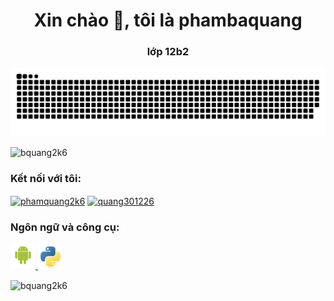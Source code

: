 <h1 align="center">Xin chào 👋, tôi là phambaquang</h1>
<h3 align="center">lớp 12b2</h3>


<picture>
  <source media="(prefers-color-scheme: dark)" srcset="https://raw.githubusercontent.com/platane/platane/output/github-contribution-grid-snake-dark.svg">
  <source media="(prefers-color-scheme: light)" srcset="https://raw.githubusercontent.com/platane/platane/output/github-contribution-grid-snake.svg">
  <img alt="github contribution grid snake animation" src="https://raw.githubusercontent.com/platane/platane/output/github-contribution-grid-snake.svg">
</picture>

<p align="left"> <img src="https://komarev.com/ghpvc/?username=bquang2k6&label=Profile%20views&color=0e75b6&style=flat" alt="bquang2k6" /> </p>

<h3 align="left">Kết nối với tôi:</h3>
<p align="left">
<a href="https://codepen.io/phamquang2k6" target="blank"><img align="center" src="https://raw.githubusercontent.com/rahuldkjain/github-profile-readme-generator/master/src/images/icons/Social/codepen.svg" alt="phamquang2k6" height="30" width="40" /></a>
<a href="https://fb.com/quang301226" target="blank"><img align="center" src="https://raw.githubusercontent.com/rahuldkjain/github-profile-readme-generator/master/src/images/icons/Social/facebook.svg" alt="quang301226" height="30" width="40" /></a> </p>
<h3 align="left">Ngôn ngữ và công cụ:</h3>
<p align="left"> <a href="https://developer.android.com" target="_blank" rel="noreferrer"> <img src="https://raw.githubusercontent.com/devicons/devicon/master/icons/android/android-original-wordmark.svg" alt="android" width="40" height="40"/> </a> <a href="https://www.python.org" target="_blank" rel="noreferrer"> <img src="https://raw.githubusercontent.com/devicons/devicon/master/icons/python/python-original.svg" alt="python" width="40" height="40"/> </a> </p>

<p> <img align="center" src="https://github-readme-stats.vercel.app/api?username=bquang2k6&show_icons=true&locale=vi" alt="bquang2k6" /></p>

